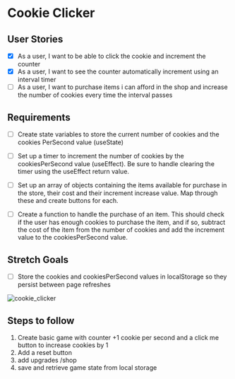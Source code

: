 # Cookie Clicker

## User Stories
- [x] As a user, I want to be able to click the cookie and increment the counter
- [x] As a user, I want to see the counter automatically increment using an interval timer
- [ ] As a user, I want to purchase items i can afford in the shop and increase the number of cookies every time the interval passes

## Requirements
- [ ] Create state variables to store the current number of cookies and the cookies PerSecond value (useState)

- [ ] Set up a timer to increment the number of cookies by the cookiesPerSecond value (useEffect). Be sure to handle clearing the timer using the useEffect return value.

- [ ] Set up an array of objects containing the items available for purchase in the store, their cost and their increment increase value. Map through these and create buttons for each.

- [ ] Create a function to handle the purchase of an item. This should check if the user has enough cookies to purchase the item, and if so, subtract the cost of the item from the number of cookies and add the increment value to the cookiesPerSecond value.

## Stretch Goals
- [ ] Store the cookies and cookiesPerSecond values in localStorage so they persist between page refreshes

![cookie_clicker](https://github.com/gabaal/Basic-Cookie-Clicker/assets/36296159/4a3f083a-23dd-4527-a0e6-00c693c6ffcb)


## Steps to follow
1.  Create basic game with counter +1 cookie per second and a click me button to increase cookies by 1
2.  Add a reset button
3.  add upgrades /shop
4.  save and retrieve game state from local storage
